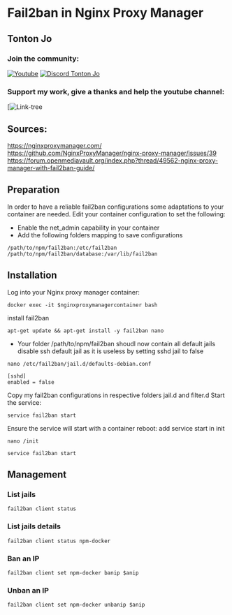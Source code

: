 # Fail2ban in Nginx Proxy Manager

## Tonton Jo  
### Join the community:
[![Youtube](https://badgen.net/badge/Youtube/Subscribe)](http://youtube.com/channel/UCnED3K6K5FDUp-x_8rwpsZw?sub_confirmation=1)
[![Discord Tonton Jo](https://badgen.net/discord/members/h6UcpwfGuJ?label=Discord%20Tonton%20Jo%20&icon=discord)](https://discord.gg/h6UcpwfGuJ)
### Support my work, give a thanks and help the youtube channel:
[![Link-tree](https://linktr.ee/tontonjo)  
## Sources:  
https://nginxproxymanager.com/
https://github.com/NginxProxyManager/nginx-proxy-manager/issues/39
https://forum.openmediavault.org/index.php?thread/49562-nginx-proxy-manager-with-fail2ban-guide/

## Preparation
In order to have a reliable fail2ban configurations some adaptations to your container are needed.
Edit your container configuration to set the following:

- Enable the net_admin capability in your container
- Add the following folders mapping to save configurations
```ssh
/path/to/npm/fail2ban:/etc/fail2ban
/path/to/npm/fail2ban/database:/var/lib/fail2ban
```

## Installation
Log into your Nginx proxy manager container:
```ssh
docker exec -it $nginxproxymanagercontainer bash
```
install fail2ban
```ssh
apt-get update && apt-get install -y fail2ban nano
```
- Your folder /path/to/npm/fail2ban shoudl now contain all default jails
disable ssh default jail as it is useless by setting sshd jail to false
```ssh
nano /etc/fail2ban/jail.d/defaults-debian.conf
```
```ssh
[sshd]
enabled = false
```
Copy my fail2ban configurations in respective folders jail.d and filter.d
Start the service:
```ssh
service fail2ban start
```
Ensure the service will start with a container reboot: add service start in init
```ssh
nano /init
```
```ssh
service fail2ban start
```

## Management
### List jails
```ssh
fail2ban client status
```
### List jails details
```ssh
fail2ban client status npm-docker
```
### Ban an IP
```ssh
fail2ban client set npm-docker banip $anip
```
### Unban an IP
```ssh
fail2ban client set npm-docker unbanip $anip
```

